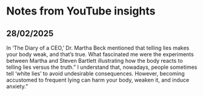 # Notes from YouTube insights


## 28/02/2025
In ‘The Diary of a CEO,’ Dr. Martha Beck mentioned that telling lies makes your body weak, and that’s true. What fascinated me were the experiments between Martha and Steven Bartlett illustrating how the body reacts to telling lies versus the truth.” I understand that, nowadays, people sometimes tell ‘white lies’ to avoid undesirable consequences. However, becoming accustomed to frequent lying can harm your body, weaken it, and induce anxiety.”
